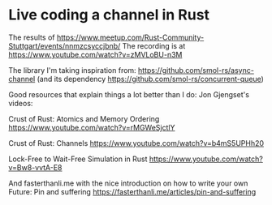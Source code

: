 # Live coding a channel in Rust

The results of https://www.meetup.com/Rust-Community-Stuttgart/events/nnmzcsyccjbnb/
The recording is at https://www.youtube.com/watch?v=zMVLoBU-n3M

The library I'm taking inspiration from: https://github.com/smol-rs/async-channel (and its dependency https://github.com/smol-rs/concurrent-queue)

Good resources that explain things a lot better than I do:
Jon Gjengset's videos:

Crust of Rust: Atomics and Memory Ordering
https://www.youtube.com/watch?v=rMGWeSjctlY

Crust of Rust: Channels
https://www.youtube.com/watch?v=b4mS5UPHh20

Lock-Free to Wait-Free Simulation in Rust
https://www.youtube.com/watch?v=Bw8-vvtA-E8

And fasterthanli.me with the nice introduction on how to write your own Future:
Pin and suffering
https://fasterthanli.me/articles/pin-and-suffering
